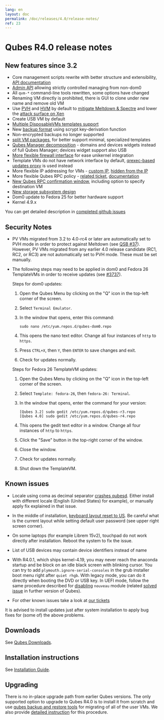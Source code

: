 ```yaml
---
lang: en
layout: doc
permalink: /doc/releases/4.0/release-notes/
ref: 23
---
```


Qubes R4.0 release notes
========================

New features since 3.2
----------------------

* Core management scripts rewrite with better structure and extensibility, [API documentation](https://dev.qubes-os.org/projects/qubes-core-admin/en/latest/)
* [Admin API](/news/2017/06/27/qubes-admin-api/) allowing strictly controlled managing from non-dom0
* All `qvm-*` command-line tools rewritten, some options have changed
* Renaming VM directly is prohibited, there is GUI to clone under new name and remove old VM
* Use [PVH](https://github.com/QubesOS/qubes-secpack/blob/master/QSBs/qsb-037-2018.txt) and [HVM](https://github.com/QubesOS/qubes-issues/issues/2185) by default to [mitigate Meltdown & Spectre](https://github.com/QubesOS/qubes-secpack/blob/master/QSBs/qsb-037-2018.txt) and lower the [attack surface on Xen](https://github.com/QubesOS/qubes-secpack/blob/master/QSBs/qsb-024-2016.txt)
* Create USB VM by default
* [Multiple DisposableVMs templates support](https://github.com/QubesOS/qubes-issues/issues/2253)
* New [backup format](/doc/backup-emergency-restore-v4/) using scrypt key-derivation function
* Non-encrypted backups no longer supported
* [split VM packages](https://github.com/QubesOS/qubes-issues/issues/2771), for better support minimal, specialized templates
* [Qubes Manager decomposition](https://github.com/QubesOS/qubes-issues/issues/2132) - domains and devices widgets instead of full Qubes Manager; devices widget support also USB
* [More flexible firewall interface](/doc/vm-interface/) for ease unikernel integration
* Template VMs do not have network interface by default, [qrexec-based updates proxy](https://github.com/QubesOS/qubes-issues/issues/1854) is used instead
* More flexible IP addressing for VMs - [custom IP](https://github.com/QubesOS/qubes-issues/issues/1477), [hidden from the IP](https://github.com/QubesOS/qubes-issues/issues/1143)
* More flexible Qubes RPC policy - [related ticket](https://github.com/QubesOS/qubes-issues/issues/865), [documentation](/doc/qrexec/#specifying-vms-tags-types-targets-etc)
* [New Qubes RPC confirmation window](https://github.com/QubesOS/qubes-issues/issues/910), including option to specify destination VM
* [New storage subsystem design](https://github.com/QubesOS/qubes-issues/issues/1842)
* Dom0 update to Fedora 25 for better hardware support
* Kernel 4.9.x

You can get detailed description in [completed github issues](https://github.com/QubesOS/qubes-issues/issues?q=is%3Aissue+sort%3Aupdated-desc+milestone%3A%22Release+4.0%22+label%3Arelease-notes+is%3Aclosed)

Security Notes
--------------

* PV VMs migrated from 3.2 to 4.0-rc4 or later are automatically set to PVH mode in order to protect against Meltdown (see [QSB #37](https://github.com/QubesOS/qubes-secpack/blob/master/QSBs/qsb-037-2018.txt)).
  However, PV VMs migrated from any earlier 4.0 release candidate (RC1, RC2, or RC3) are not automatically set to PVH mode.
  These must be set manually.

* The following steps may need to be applied in dom0 and Fedora 26 TemplateVMs in order to receive updates (see [#3737](https://github.com/QubesOS/qubes-issues/issues/3737)).

  Steps for dom0 updates:

  1. Open the Qubes Menu by clicking on the "Q" icon in the top-left corner of the screen.
  2. Select `Terminal Emulator`.
  3. In the window that opens, enter this command:

     ```
     sudo nano /etc/yum.repos.d/qubes-dom0.repo
     ```

  4. This opens the nano text editor. Change all four instances of `http` to `https`.
  5. Press `CTRL+X`, then `Y`, then `ENTER` to save changes and exit.
  6. Check for updates normally.

  Steps for Fedora 26 TemplateVM updates:

  1. Open the Qubes Menu by clicking on the "Q" icon in the top-left corner of the screen.
  2. Select `Template: fedora-26`, then `fedora-26: Terminal`.
  3. In the window that opens, enter the command for your version:

     ```
     [Qubes 3.2] sudo gedit /etc/yum.repos.d/qubes-r3.repo
     [Qubes 4.0] sudo gedit /etc/yum.repos.d/qubes-r4.repo
     ```

  4. This opens the gedit text editor in a window. Change all four instances of `http` to `https`.
  5. Click the "Save" button in the top-right corner of the window.
  6. Close the window.
  7. Check for updates normally.
  8. Shut down the TemplateVM.

Known issues
------------

* Locale using coma as decimal separator [crashes qubesd](https://github.com/QubesOS/qubes-issues/issues/3753). Either install with different locale (English (United States) for example), or manually apply fix explained in that issue.

* In the middle of installation, [keyboard layout reset to US](https://github.com/QubesOS/qubes-issues/issues/3352). Be careful what is the current layout while setting default user password (see upper right screen corner).

* On some laptops (for example Librem 15v2), touchpad do not work directly after installation. Reboot the system to fix the issue.

* List of USB devices may contain device identifiers instead of name

* With R4.0.1, which ships kernel-4.19, you may never reach the anaconda startup and be block on an idle black screen with blinking cursor. You can try to add `plymouth.ignore-serial-consoles` in the grub installer boot menu right after `quiet rhgb`. With legacy mode, you can do it directly when booting the DVD or USB key. In UEFI mode, follow the same procedure described for [disabling](/doc/uefi-troubleshooting/#installation-freezes-before-displaying-installer) `nouveau` module (related [solved issue](https://github.com/QubesOS/qubes-issues/issues/3849) in further version of Qubes).

* For other known issues take a look at [our tickets](https://github.com/QubesOS/qubes-issues/issues?q=is%3Aopen+is%3Aissue+milestone%3A%22Release+4.0%22+label%3Abug)

It is advised to install updates just after system installation to apply bug fixes for (some of) the above problems.

Downloads
---------

See [Qubes Downloads](/downloads/).

Installation instructions
-------------------------

See [Installation Guide](/doc/installation-guide/).

Upgrading
---------

There is no in-place upgrade path from earlier Qubes versions. The only
supported option to upgrade to Qubes R4.0 is to install it from scratch and use
[qubes backup and restore tools](/doc/backup-restore/) for migrating of all of the user VMs.
We also provide [detailed instruction](/doc/upgrade-to-r4.0/) for this procedure.

